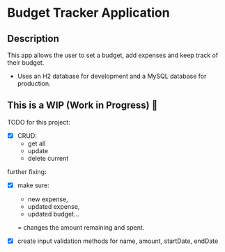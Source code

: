 ﻿# Budget Tracker Application

## Description
This app allows the user to set a budget, add expenses and keep track of their budget.

- Uses an H2 database for development and a MySQL database for production.

## This is a WIP (Work in Progress) :rocket:	
TODO for this project:
- [x] CRUD:
  - get all
  - update
  - delete current

further fixing:
- [x] make sure:
  - new expense,
  - updated expense,
  - updated budget...

  = changes the amount remaining and spent. 

- [x] create input validation methods for name, amount, startDate, endDate
